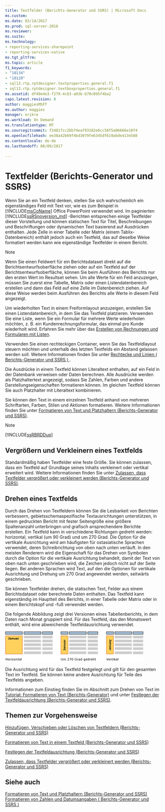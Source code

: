 ```yaml
---
title: Textfelder (Berichts-Generator und SSRS) | Microsoft Docs
ms.custom: 
ms.date: 03/14/2017
ms.prod: sql-server-2016
ms.reviewer: 
ms.suite: 
ms.technology:
- reporting-services-sharepoint
- reporting-services-native
ms.tgt_pltfrm: 
ms.topic: article
f1_keywords:
- "10134"
- "10120"
- sql13.rtp.rptdesigner.textproperties.general.f1
- sql13.rtp.rptdesigner.textboxproperties.general.f1
ms.assetid: df49e4e3-f279-4c63-a03b-b70c095f4ba2
caps.latest.revision: 8
author: maggiesMSFT
ms.author: maggies
manager: erikre
ms.workload: On Demand
ms.translationtype: MT
ms.sourcegitcommit: f3481fcc2bb74eaf93182e6cc58f5a06666e10f4
ms.openlocfilehash: ee30a42b69f4bd3079fe6345df619abde413e588
ms.contentlocale: de-de
ms.lasthandoff: 08/09/2017

---
```

# <a name="text-boxes-report-builder-and-ssrs"></a>Textfelder (Berichts-Generator und SSRS)
  Wenn Sie an ein Textfeld denken, stellen Sie sich wahrscheinlich ein eigenständiges Feld mit Text vor, wie es zum Beispiel in [!INCLUDE[msCoName](../../includes/msconame-md.md)] Office PowerPoint verwendet wird. Im paginierten [!INCLUDE[ssRSnoversion_md](../../includes/ssrsnoversion-md.md)] -Berichten entsprechen einige Textfelder dieser Vorstellung und können statischen Text für Titel, Beschreibungen und Beschriftungen oder dynamischen Text basierend auf Ausdrücken enthalten. Jede Zelle in einer Tabelle oder Matrix (einem Tablix-Datenbereich) enthält jedoch auch ein Textfeld, das auf dieselbe Weise formatiert werden kann wie eigenständige Textfelder in einem Bericht.  
  
> [!NOTE]  
>  Wenn Sie einen Feldwert für ein Berichtsdataset direkt auf die Berichtsentwurfsoberfläche ziehen oder auf ein Textfeld auf der Berichtsentwurfsoberfläche, können Sie beim Ausführen des Berichts nur den ersten Wert im Resultset sehen. Um alle Werte für ein Feld anzuzeigen, müssen Sie zuerst eine Tabelle, Matrix oder einen Listendatenbereich erstellen und dann das Feld auf eine Zelle im Datenbereich ziehen. Auf diese Weise werden beim Ausführen des Berichts alle Werte in diesem Feld angezeigt.  
  
 Um wiederholten Text in einem Freiformlayout anzuzeigen, erstellen Sie einen Listendatenbereich, in dem Sie das Textfeld platzieren. Verwenden Sie eine Liste, wenn Sie ein Formular für mehrere Werte wiederholen möchten, z. B. ein Kundenrechnungsformular, das einmal pro Kunde wiederholt wird. Erfahren Sie mehr über das [Erstellen von Rechnungen und Formularen mit Listen](../../reporting-services/report-design/create-invoices-and-forms-with-lists-report-builder-and-ssrs.md).  
  
 Verwenden Sie einen rechteckigen Container, wenn Sie das Textfeldlayout steuern möchten und unterhalb des letzten Textfelds ein Abstand gelassen werden soll. Weitere Informationen finden Sie unter [Rechtecke und Linien &#40; Berichts-Generator und SSRS &#41; ](../../reporting-services/report-design/rectangles-and-lines-report-builder-and-ssrs.md).  
  
 Die Ausdrücke in einem Textfeld können Literaltext enthalten, auf ein Feld in der Datenbank verweisen oder Daten berechnen. Alle Ausdrücke werden als Platzhaltertext angezeigt, sodass Sie Zahlen, Farben und andere Darstellungseigenschaften formatieren können. Im gleichen Textfeld können Sie auch Platzhalter mit Literaltext kombinieren.  
  
 Sie können den Text in einem einzelnen Textfeld anhand von mehreren Schriftarten, Farben, Stilen und Aktionen formatieren. Weitere Informationen finden Sie unter [Formatieren von Text und Platzhaltern &#40;Berichts-Generator und SSRS&#41;](../../reporting-services/report-design/formatting-text-and-placeholders-report-builder-and-ssrs.md).  
  
> [!NOTE]  
>  [!INCLUDE[ssRBRDDup](../../includes/ssrbrddup-md.md)]  
  
##  <a name="GrowShrinkTextBox"></a> Vergrößern und Verkleinern eines Textfelds  
 Standardmäßig haben Textfelder eine feste Größe. Sie können zulassen, dass ein Textfeld auf Grundlage seines Inhalts verkleinert oder vertikal erweitert wird. Weitere Informationen finden Sie unter [Zulassen, dass Textfelder vergrößert oder verkleinert werden &#40;Berichts-Generator und SSRS&#41;](../../reporting-services/report-design/allow-a-text-box-to-grow-or-shrink-report-builder-and-ssrs.md).  
  
## <a name="rotating-a-text-box"></a>Drehen eines Textfelds  
 Durch das Drehen von Textfeldern können Sie die Lesbarkeit von Berichten verbessern, gebietsschemaspezifische Textausrichtungen unterstützen, in einem gedruckten Bericht mit fester Seitengröße eine größere Spaltenanzahl unterbringen und grafisch ansprechendere Berichte erstellen. Ein Textfeld kann in verschiedene Richtungen gedreht werden: horizontal, vertikal (um 90 Grad) und um 270 Grad. Die Option für die vertikale Ausrichtung wird am häufigsten für ostasiatische Sprachen verwendet, deren Schreibrichtung von oben nach unten verläuft. In den meisten Renderern wird die Eigenschaft für das Drehen von Symbolen durch die Option für die vertikale Ausrichtung behandelt, damit der Text von oben nach unten geschrieben wird, die Zeichen jedoch nicht auf der Seite liegen. Bei anderen Sprachen wird Text, auf den die Optionen für vertikale Ausrichtung und Drehung um 270 Grad angewendet werden, seitwärts geschrieben.  
  
 Sie können Textfelder drehen, die statischen Text, Felder aus einem Berichtsdataset oder berechnete Daten enthalten. Das Textfeld kann eigenständig im Hauptteil des Berichts, in einer Tabelle oder Matrix oder in einem Berichtskopf und -fuß verwendet werden.  
  
 Die folgende Abbildung zeigt drei Versionen eines Tabellenberichts, in dem Daten nach Monat gruppiert sind. Für das Textfeld, das den Monatswert enthält, wird eine abweichende Textfeldausrichtung verwendet.  
  
 ![Rs_TextBoxOrientation](../../reporting-services/report-design/media/rs-textboxorientation.gif "Rs_TextBoxOrientation")  
  
 Die Ausrichtung wird für das Textfeld festgelegt und gilt für den gesamten Text im Textfeld. Sie können keine andere Ausrichtung für Teile des Textfelds angeben.  
  
 Informationen zum Einstieg finden Sie im Abschnitt zum Drehen von Text im [Tutorial: Formatieren von Text &#40;Berichts-Generator&#41;](../../reporting-services/tutorial-format-text-report-builder.md) und unter [Festlegen der Textfeldausrichtung &#40;Berichts-Generator und SSRS&#41;](../../reporting-services/report-design/set-text-box-orientation-report-builder-and-ssrs.md).  
  
##  <a name="HowTo"></a> Themen zur Vorgehensweise  
 [Hinzufügen, Verschieben oder Löschen von Textfeldern &#40;Berichts-Generator und SSRS&#41;](../../reporting-services/report-design/add-move-or-delete-a-text-box-report-builder-and-ssrs.md)  
  
 [Formatieren von Text in einem Textfeld &#40;Berichts-Generator und SSRS&#41;](../../reporting-services/report-design/format-text-in-a-text-box-report-builder-and-ssrs.md)  
  
 [Festlegen der Textfeldausrichtung &#40;Berichts-Generator und SSRS&#41;](../../reporting-services/report-design/set-text-box-orientation-report-builder-and-ssrs.md)  
  
 [Zulassen, dass Textfelder vergrößert oder verkleinert werden &#40;Berichts-Generator und SSRS&#41;](../../reporting-services/report-design/allow-a-text-box-to-grow-or-shrink-report-builder-and-ssrs.md)  
  
## <a name="see-also"></a>Siehe auch  
 [Formatieren von Text und Platzhaltern &#40;Berichts-Generator und SSRS&#41;](../../reporting-services/report-design/formatting-text-and-placeholders-report-builder-and-ssrs.md)   
 [Formatieren von Zahlen und Datumsangaben &#40; Berichts-Generator und SSRS &#41;](../../reporting-services/report-design/formatting-numbers-and-dates-report-builder-and-ssrs.md)  
  
  


